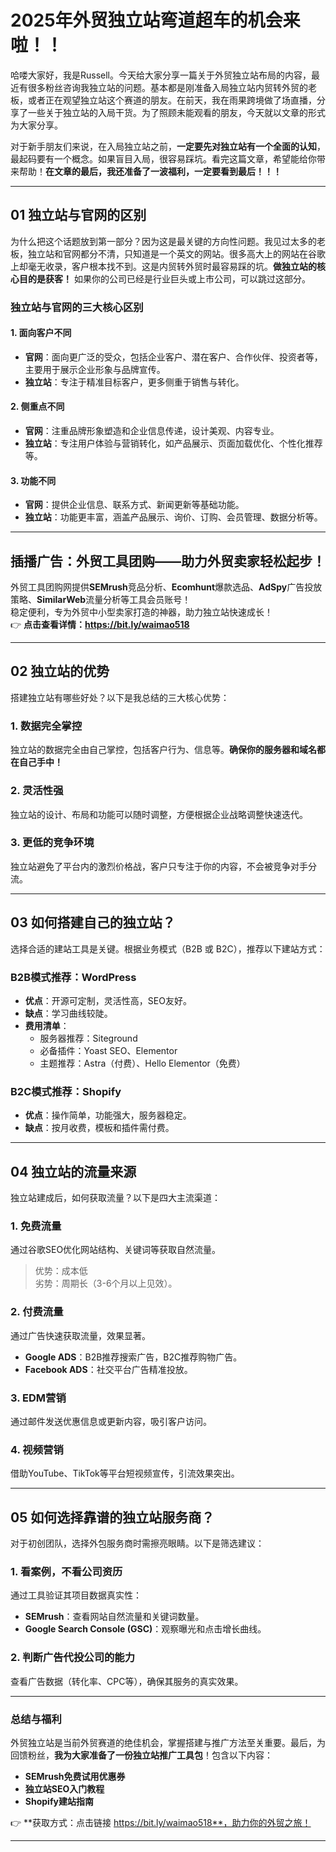 # 2025年外贸独立站弯道超车的机会来啦！！

哈喽大家好，我是Russell。今天给大家分享一篇关于外贸独立站布局的内容，最近有很多粉丝咨询我独立站的问题。基本都是刚准备入局独立站内贸转外贸的老板，或者正在观望独立站这个赛道的朋友。在前天，我在雨果跨境做了场直播，分享了一些关于独立站的入局干货。为了照顾未能观看的朋友，今天就以文章的形式为大家分享。

对于新手朋友们来说，在入局独立站之前，**一定要先对独立站有一个全面的认知**，最起码要有一个概念。如果盲目入局，很容易踩坑。看完这篇文章，希望能给你带来帮助！**在文章的最后，我还准备了一波福利，一定要看到最后！！！**

---

## 01 独立站与官网的区别

为什么把这个话题放到第一部分？因为这是最关键的方向性问题。我见过太多的老板，独立站和官网都分不清，只知道是一个英文的网站。很多高大上的网站在谷歌上却毫无收录，客户根本找不到。这是内贸转外贸时最容易踩的坑。**做独立站的核心目的是获客！** 如果你的公司已经是行业巨头或上市公司，可以跳过这部分。

### **独立站与官网的三大核心区别**

#### 1. 面向客户不同
- **官网**：面向更广泛的受众，包括企业客户、潜在客户、合作伙伴、投资者等，主要用于展示企业形象与品牌宣传。
- **独立站**：专注于精准目标客户，更多侧重于销售与转化。

#### 2. 侧重点不同
- **官网**：注重品牌形象塑造和企业信息传递，设计美观、内容专业。
- **独立站**：专注用户体验与营销转化，如产品展示、页面加载优化、个性化推荐等。

#### 3. 功能不同
- **官网**：提供企业信息、联系方式、新闻更新等基础功能。
- **独立站**：功能更丰富，涵盖产品展示、询价、订购、会员管理、数据分析等。

---

## **插播广告：外贸工具团购——助力外贸卖家轻松起步！**

外贸工具团购网提供**SEMrush**竞品分析、**Ecomhunt**爆款选品、**AdSpy**广告投放策略、**SimilarWeb**流量分析等工具会员账号！  
稳定便利，专为外贸中小型卖家打造的神器，助力独立站快速成长！  
👉 **点击查看详情：https://bit.ly/waimao518**

---

## 02 独立站的优势

搭建独立站有哪些好处？以下是我总结的三大核心优势：

### 1. **数据完全掌控**
独立站的数据完全由自己掌控，包括客户行为、信息等。**确保你的服务器和域名都在自己手中！**

### 2. **灵活性强**
独立站的设计、布局和功能可以随时调整，方便根据企业战略调整快速迭代。

### 3. **更低的竞争环境**
独立站避免了平台内的激烈价格战，客户只专注于你的内容，不会被竞争对手分流。

---

## 03 如何搭建自己的独立站？

选择合适的建站工具是关键。根据业务模式（B2B 或 B2C），推荐以下建站方式：

### **B2B模式推荐：WordPress**
- **优点**：开源可定制，灵活性高，SEO友好。
- **缺点**：学习曲线较陡。
- **费用清单**：
  - 服务器推荐：Siteground
  - 必备插件：Yoast SEO、Elementor
  - 主题推荐：Astra（付费）、Hello Elementor（免费）

### **B2C模式推荐：Shopify**
- **优点**：操作简单，功能强大，服务器稳定。
- **缺点**：按月收费，模板和插件需付费。

---

## 04 独立站的流量来源

独立站建成后，如何获取流量？以下是四大主流渠道：

### **1. 免费流量**
通过谷歌SEO优化网站结构、关键词等获取自然流量。  
> 优势：成本低  
> 劣势：周期长（3-6个月以上见效）。

### **2. 付费流量**
通过广告快速获取流量，效果显著。  
- **Google ADS**：B2B推荐搜索广告，B2C推荐购物广告。
- **Facebook ADS**：社交平台广告精准投放。

### **3. EDM营销**
通过邮件发送优惠信息或更新内容，吸引客户访问。

### **4. 视频营销**
借助YouTube、TikTok等平台短视频宣传，引流效果突出。

---

## 05 如何选择靠谱的独立站服务商？

对于初创团队，选择外包服务商时需擦亮眼睛。以下是筛选建议：

### 1. **看案例，不看公司资历**
通过工具验证其项目数据真实性：
- **SEMrush**：查看网站自然流量和关键词数量。
- **Google Search Console (GSC)**：观察曝光和点击增长曲线。

### 2. **判断广告代投公司的能力**
查看广告数据（转化率、CPC等），确保其服务的真实效果。

---

### **总结与福利**

外贸独立站是当前外贸赛道的绝佳机会，掌握搭建与推广方法至关重要。最后，为回馈粉丝，**我为大家准备了一份独立站推广工具包**！包含以下内容：
- **SEMrush免费试用优惠券**
- **独立站SEO入门教程**
- **Shopify建站指南**

👉 **获取方式：点击链接 https://bit.ly/waimao518**，助力你的外贸之旅！

---

